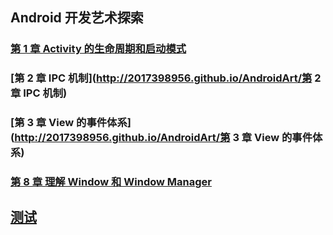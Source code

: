 ## Android 开发艺术探索
### [第 1 章 Activity 的生命周期和启动模式](http://2017398956.github.io/AndroidArt/%E7%AC%AC%201%20%E7%AB%A0%20Activity%20%E7%9A%84%E7%94%9F%E5%91%BD%E5%91%A8%E6%9C%9F%E5%92%8C%E5%90%AF%E5%8A%A8%E6%A8%A1%E5%BC%8F)
### [第 2 章 IPC 机制](http://2017398956.github.io/AndroidArt/第 2 章 IPC 机制)
### [第 3 章 View 的事件体系](http://2017398956.github.io/AndroidArt/第 3 章 View 的事件体系)
### [第 8 章 理解 Window 和 Window Manager](http://2017398956.github.io/AndroidArt/%E7%AC%AC%208%20%E7%AB%A0%20%E7%90%86%E8%A7%A3%20Window%20%E5%92%8C%20WindowManager)

## [测试](https://github.com/2017398956/2017398956.github.io/blob/master/alipay.html)

